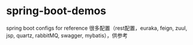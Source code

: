 # spring-boot-demos
spring boot configs for reference
很多配置（rest配置，euraka, feign, zuul, jsp, quartz, rabbitMQ, swagger, mybatis），供参考
